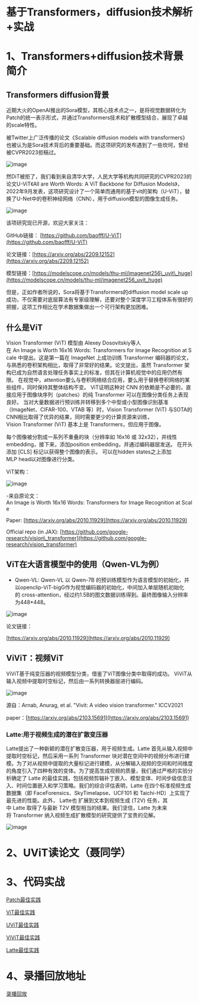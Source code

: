 # 基于Transformers，diffusion技术解析+实战

# 1、Transformers+diffusion技术背景简介

## Transformers diffusion背景

近期大火的OpenAI推出的Sora模型，其核心技术点之一，是将视觉数据转化为Patch的统一表示形式，并通过Transformers技术和扩散模型结合，展现了卓越的scale特性。

被Twitter上广泛传播的论文《Scalable diffusion models with transformers》也被认为是Sora技术背后的重要基础。而这项研究的发布遇到了一些坎坷，曾经被CVPR2023拒稿过。

![image](https://alidocs.oss-cn-zhangjiakou.aliyuncs.com/res/3BMqYa1z8WmvqwZL/img/6116a27d-77fa-47f5-a8f1-8ac0ba63c239.png)

然DiT被拒了，我们看到来自清华大学，人民大学等机构共同研究的CVPR2023的论文U-ViT《All are Worth Words: A ViT Backbone for Diffusion Models》，2022年9月发表，这项研究设计了一个简单而通用的基于vit的架构（U-ViT），替换了U-Net中的卷积神经网络（CNN），用于diffusion模型的图像生成任务。

![image](https://alidocs.oss-cn-zhangjiakou.aliyuncs.com/res/3BMqYa1z8WmvqwZL/img/1d4cbd10-3547-4b7c-9beb-13b53781611e.png)

该项研究现已开源，欢迎大家关注：

GitHub链接： [https://github.com/baofff/U-ViT](https://github.com/baofff/U-ViT)

论文链接：[https://arxiv.org/abs/2209.12152](https://arxiv.org/abs/2209.12152)

模型链接：[https://modelscope.cn/models/thu-ml/imagenet256\_uvit\_huge](https://modelscope.cn/models/thu-ml/imagenet256_uvit_huge)

但是，正如作者所说的，Sora将基于Transformers的diffusion model scale up成功，不仅需要对底层算法有专家级理解，还要对整个深度学习工程体系有很好的把握，这项工作相比在学术数据集做出一个可行架构更加困难。

## 什么是ViT

Vision Transformer (ViT) 模型由 Alexey Dosovitskiy等人在 An Image is Worth 16x16 Words: Transformers for Image Recognition at Scale 中提出。这是第一篇在 ImageNet 上成功训练 Transformer 编码器的论文，与熟悉的卷积架构相比，取得了非常好的结果。论文提出，虽然 Transformer 架构已成为自然语言处理任务事实上的标准，但其在计算机视觉中的应用仍然有限。 在视觉中，attention要么与卷积网络结合应用，要么用于替换卷积网络的某些组件，同时保持其整体结构不变。 ViT证明这种对 CNN 的依赖是不必要的，直接应用于图像块序列（patches）的纯 Transformer 可以在图像分类任务上表现良好。 当对大量数据进行预训练并转移到多个中型或小型图像识别基准（ImageNet、CIFAR-100、VTAB 等）时，Vision Transformer (ViT) 与SOTA的CNN相比取得了优异的结果，同时需要更少的计算资源来训练，Vision Transformer (ViT) 基本上是 Transformers，但应用于图像。

每个图像被分割成一系列不重叠的块（分辨率如 16x16 或 32x32），并线性embedding，接下来，添加position embedding，并通过编码器层发送。 在开头添加 \[CLS\] 标记以获得整个图像的表示。 可以在hidden states之上添加MLP head以对图像进行分类。

ViT架构：

![image](https://alidocs.oss-cn-zhangjiakou.aliyuncs.com/res/MAeqxY8Qe9pKO8j9/img/1bbc54a3-9d11-4b16-b7d0-c08f5c61852d.png)

\-来自原论文：An Image is Worth 16x16 Words: Transformers for Image Recognition at Scale 

Paper: [https://arxiv.org/abs/2010.11929](https://arxiv.org/abs/2010.11929)

Official repo (in JAX): [https://github.com/google-research/vision\_transformer](https://github.com/google-research/vision_transformer)

## ViT在大语言模型中的使用（Qwen-VL为例）

*   Qwen-VL: Qwen-VL 以 Qwen-7B 的预训练模型作为语言模型的初始化，并以openclip-ViT-bigG作为视觉编码器的初始化，中间加入单层随机初始化的 cross-attention，经过约1.5B的图文数据训练得到。最终图像输入分辨率为448\*448。
    

![image](https://alidocs.oss-cn-zhangjiakou.aliyuncs.com/res/1GXn4XpbrGgGnDQ4/img/ba7d6465-e93d-495b-9ad7-6c468175548f.png)

论文链接：

[https://arxiv.org/abs/2010.11929](https://arxiv.org/abs/2010.11929)

## ViViT：视频ViT

ViViT基于纯变压器的视频模型分类，借鉴了ViT图像分类中取得的成功。 ViViT从输入视频中提取时空标记，然后由一系列转换器层进行编码。 

![image](https://alidocs.oss-cn-zhangjiakou.aliyuncs.com/res/MAeqxY8Qe9pKO8j9/img/f9e2e3f7-dec9-4bea-a190-0fc738ed7cbc.png)

源自：Arnab, Anurag, et al. "Vivit: A video vision transformer." ICCV2021

paper：[https://arxiv.org/abs/2103.15691](https://arxiv.org/abs/2103.15691)

### Latte:用于视频生成的潜在扩散变压器

Latte提出了一种新颖的潜在扩散变压器，用于视频生成。Latte 首先从输入视频中提取时空标记，然后采用一系列 Transformer 块对潜在空间中的视频分布进行建模。为了对从视频中提取的大量标记进行建模，从分解输入视频的空间和时间维度的角度引入了四种有效的变体。为了提高生成视频的质量，我们通过严格的实验分析确定了 Latte 的最佳实践，包括视频剪辑补丁嵌入、模型变体、时间步级信息注入、时间位置嵌入和学习策略。我们的综合评估表明，Latte 在四个标准视频生成数据集（即 FaceForensics、SkyTimelapse、UCF101 和 Taichi-HD）上实现了最先进的性能。此外， Latte也 扩展到文本到视频生成 (T2V) 任务，其中 Latte 取得了与最新 T2V 模型相当的结果。我们坚信，Latte 为未来将 Transformer 纳入视频生成扩散模型的研究提供了宝贵的见解。

![image](https://alidocs.oss-cn-zhangjiakou.aliyuncs.com/res/MAeqxY8Qe9pKO8j9/img/165e292e-11cf-48f2-a173-a23dcc838cd8.png)

# 2、UViT读论文（聂同学）

# 3、代码实战

[Patch最佳实践](./patch-BestPractice.ipynb)

[ViT最佳实践](./ViT-BestPractice.ipynb)

[UViT最佳实践](./UViT_ImageNet_demo.ipynb)

[ViViT最佳实践](./ViViT-BestPractice.ipynb)

[Latte最佳实践](./Latte-BestPractice.ipynb)

# 4、录播回放地址

[录播回放](https://www.bilibili.com/video/BV1px421y7qU/?vd_source=79686b80ce91d6c3977b2e269db5e8b8)